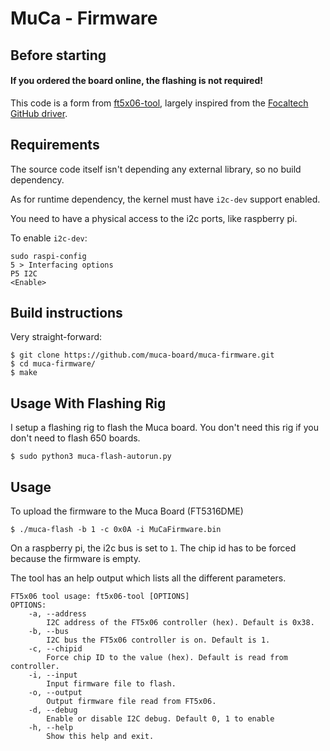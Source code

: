 MuCa - Firmware
===========


Before starting
------------
#### If you ordered the board online, the flashing is not required!



This code is a form from [ft5x06-tool](https://github.com/boundarydevices/ft5x06-tool), largely inspired from the [Focaltech GitHub driver](https://github.com/focaltech-systems/drivers-input-touchscreen-FTS_driver).


Requirements
------------

The source code itself isn't depending any external library, so no build dependency.

As for runtime dependency, the kernel must have `i2c-dev` support enabled.

You need to have a physical access to the i2c ports, like raspberry pi. 

To enable `i2c-dev`:
```
sudo raspi-config
5 > Interfacing options
P5 I2C
<Enable>
```


Build instructions
------------------

Very straight-forward:
```
$ git clone https://github.com/muca-board/muca-firmware.git
$ cd muca-firmware/
$ make
```


Usage With Flashing Rig
-----

I setup a flashing rig to flash the Muca board. You don't need this rig if you don't need to flash 650 boards. 


```
$ sudo python3 muca-flash-autorun.py
```

Usage
-----

To upload the firmware to the Muca Board (FT5316DME)

```
$ ./muca-flash -b 1 -c 0x0A -i MuCaFirmware.bin 
```

On a raspberry pi, the i2c bus is set to `1`. The chip id has to be forced because the firmware is empty. 



The tool has an help output which lists all the different parameters.
```
FT5x06 tool usage: ft5x06-tool [OPTIONS]
OPTIONS:
	-a, --address
		I2C address of the FT5x06 controller (hex). Default is 0x38.
	-b, --bus
		I2C bus the FT5x06 controller is on. Default is 1.
	-c, --chipid
		Force chip ID to the value (hex). Default is read from controller.
	-i, --input
		Input firmware file to flash.
	-o, --output
		Output firmware file read from FT5x06.
	-d, --debug
		Enable or disable I2C debug. Default 0, 1 to enable
	-h, --help
		Show this help and exit.
```

